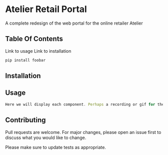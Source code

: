 # Atelier Retail Portal 

A complete redesign of the web portal for the online retailer Atelier

## Table Of Contents

Link to usage
Link to installation

```bash
pip install foobar

```

## Installation

## Usage

```javascript
Here we will display each component. Perhaps a recording or gif for the visually inclined

```



## Contributing
Pull requests are welcome. For major changes, please open an issue first to discuss what you would like to change.

Please make sure to update tests as appropriate.
